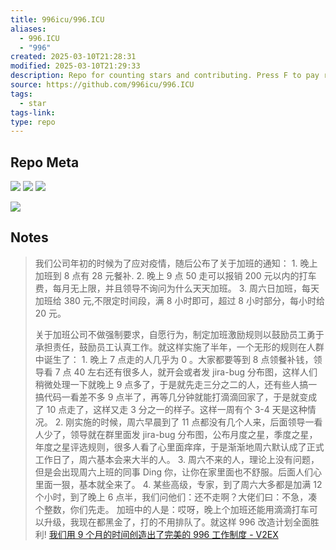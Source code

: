 ```yaml
---
title: 996icu/996.ICU
aliases:
  - 996.ICU
  - "996"
created: 2025-03-10T21:28:31
modified: 2025-03-10T21:29:33
description: Repo for counting stars and contributing. Press F to pay respect to glorious developers.
source: https://github.com/996icu/996.ICU
tags:
  - star
tags-link: 
type: repo
---
```


## Repo Meta

![](https://img.shields.io/github/stars/996icu/996.ICU?style=for-the-badge&label=stars) ![](https://img.shields.io/github/repo-size/996icu/996.ICU?style=for-the-badge&label=size) ![](https://img.shields.io/github/created-at/996icu/996.ICU?style=for-the-badge&label=since)

[![](https://github-readme-stats.vercel.app/api/pin/?username=996icu&repo=996.ICU&bg_color=00000000)](https://github.com/996icu/996.ICU)

## Notes

> 我们公司年初的时候为了应对疫情，随后公布了关于加班的通知：
    1. 晚上加班到 8 点有 28 元餐补.
    2. 晚上 9 点 50 走可以报销 200 元以内的打车费，每月无上限，并且领导不询问为什么天天加班。
    3. 周六日加班，每天加班给 380 元,不限定时间段，满 8 小时即可，超过 8 小时部分，每小时给 20 元。
>
> 关于加班公司不做强制要求，自愿行为，制定加班激励规则以鼓励员工勇于承担责任，鼓励员工认真工作。就这样实施了半年，一个无形的规则在人群中诞生了：
    1. 晚上 7 点走的人几乎为 0 。大家都要等到 8 点领餐补钱，领导看 7 点 40 左右还有很多人，就开会或者发 jira-bug 分布图，这样人们稍微处理一下就晚上 9 点多了，于是就先走三分之二的人，还有些人搞一搞代码一看差不多 9 点半了，再等几分钟就能打滴滴回家了，于是就变成了 10 点走了，这样又走 3 分之一的样子。这样一周有个 3-4 天是这种情况。
    2. 刚实施的时候，周六早晨到了 11 点都没有几个人来，后面领导一看人少了，领导就在群里面发 jira-bug 分布图，公布月度之星，季度之星，年度之星评选规则，很多人看了心里面痒痒，于是渐渐地周六默认成了正式工作日了，周六基本会来大半的人。
    3. 周六不来的人，理论上没有问题，但是会出现周六上班的同事 Ding 你，让你在家里面也不舒服。后面人们心里面一狠，基本就全来了。
    4. 某些高级，专家，到了周六大多都是加满 12 个小时，到了晚上 6 点半，我们问他们：还不走啊？大佬们曰：不急，凑个整数，你们先走。
    加班中的人是：哎呀，晚上个加班还能用滴滴打车可以升级，我现在都黑金了，打的不用排队了。就这样 996 改造计划全面胜利!
    [我们用 9 个月的时间创造出了完美的 996 工作制度 - V2EX](https://www.v2ex.com/t/737054)
